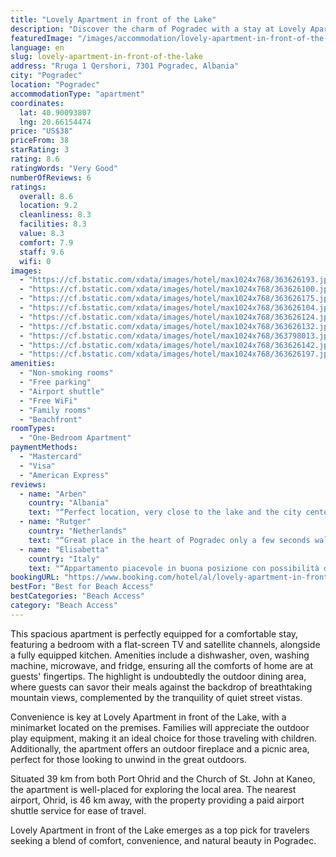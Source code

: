 ```yaml
---
title: "Lovely Apartment in front of the Lake"
description: "Discover the charm of Pogradec with a stay at Lovely Apartment in front of the Lake, a prime accommodation choice that boasts stunning city views and direct access to the beachfront."
featuredImage: "/images/accommodation/lovely-apartment-in-front-of-the-lake-363626193.jpg"
language: en
slug: lovely-apartment-in-front-of-the-lake
address: "Rruga 1 Qershori, 7301 Pogradec, Albania"
city: "Pogradec"
location: "Pogradec"
accommodationType: "apartment"
coordinates:
  lat: 40.90093807
  lng: 20.66154474
price: "US$38"
priceFrom: 38
starRating: 3
rating: 8.6
ratingWords: "Very Good"
numberOfReviews: 6
ratings:
  overall: 8.6
  location: 9.2
  cleanliness: 8.3
  facilities: 8.3
  value: 8.3
  comfort: 7.9
  staff: 9.6
  wifi: 0
images:
  - "https://cf.bstatic.com/xdata/images/hotel/max1024x768/363626193.jpg?k=04ba6855aac269923142cb31e41daaa57385df6424c9d07922bfee081bbe08d1&o=&hp=1"
  - "https://cf.bstatic.com/xdata/images/hotel/max1024x768/363626100.jpg?k=674b90973870bbadf30a65b2341191fbeddfcbd1c9bbe8e3a5b991fc91ec422d&o=&hp=1"
  - "https://cf.bstatic.com/xdata/images/hotel/max1024x768/363626175.jpg?k=05717989e7a0cc4be35e6dc7a36af0497d51b3235356c2180456aa5ab3613a6e&o=&hp=1"
  - "https://cf.bstatic.com/xdata/images/hotel/max1024x768/363626104.jpg?k=69bbe1f3254350684048fd6e26926a8fc5ea7792496304e4baa63edc571ac32c&o=&hp=1"
  - "https://cf.bstatic.com/xdata/images/hotel/max1024x768/363626124.jpg?k=5b7049e4ff58b473765c37d7bba30cf1934dcfde02bb84e055737e00aaebdaa3&o=&hp=1"
  - "https://cf.bstatic.com/xdata/images/hotel/max1024x768/363626132.jpg?k=617b8406d7e67ffaa751a2261a9d30be20deb19615b0d1d2ab7ddad98dd34abf&o=&hp=1"
  - "https://cf.bstatic.com/xdata/images/hotel/max1024x768/363798013.jpg?k=2a5d59807bc36f9b58c27d7cde69b1628db70596d1dac93ca9ad635c196dc95c&o=&hp=1"
  - "https://cf.bstatic.com/xdata/images/hotel/max1024x768/363626142.jpg?k=dbdee985bda4a8155ad15a8cd2ad66c75e976506ed70fb1a32a56b4255f14ed9&o=&hp=1"
  - "https://cf.bstatic.com/xdata/images/hotel/max1024x768/363626197.jpg?k=2ec345d1c0e4f96c260024a479b63a026d881be910aa7958c3fd79ed268dcfb3&o=&hp=1"
amenities:
  - "Non-smoking rooms"
  - "Free parking"
  - "Airport shuttle"
  - "Free WiFi"
  - "Family rooms"
  - "Beachfront"
roomTypes:
  - "One-Bedroom Apartment"
paymentMethods:
  - "Mastercard"
  - "Visa"
  - "American Express"
reviews:
  - name: "Arben"
    country: "Albania"
    text: "“Perfect location, very close to the lake and the city center. The apartment and all other facilities were very clean. Mario, the owner of the apartment, was very communicative and caring about our stay. Find everything you need nearby, in the...”"
  - name: "Rutger"
    country: "Netherlands"
    text: "“Great place in the heart of Pogradec only a few seconds walking from the lake. The apartment is fully furnished and has a nice balcony. Mario is a great host and responds instantly if you need something.”"
  - name: "Elisabetta"
    country: "Italy"
    text: "“Appartamento piacevole in buona posizione con possibilità di parcheggio”"
bookingURL: "https://www.booking.com/hotel/al/lovely-apartment-in-front-of-the-lake.en-gb.html?aid=8035640"
bestFor: "Best for Beach Access"
bestCategories: "Beach Access"
category: "Beach Access"
---
```


This spacious apartment is perfectly equipped for a comfortable stay, featuring a bedroom with a flat-screen TV and satellite channels, alongside a fully equipped kitchen. Amenities include a dishwasher, oven, washing machine, microwave, and fridge, ensuring all the comforts of home are at guests' fingertips. The highlight is undoubtedly the outdoor dining area, where guests can savor their meals against the backdrop of breathtaking mountain views, complemented by the tranquility of quiet street vistas.

Convenience is key at Lovely Apartment in front of the Lake, with a minimarket located on the premises. Families will appreciate the outdoor play equipment, making it an ideal choice for those traveling with children. Additionally, the apartment offers an outdoor fireplace and a picnic area, perfect for those looking to unwind in the great outdoors.

Situated 39 km from both Port Ohrid and the Church of St. John at Kaneo, the apartment is well-placed for exploring the local area. The nearest airport, Ohrid, is 46 km away, with the property providing a paid airport shuttle service for ease of travel.

Lovely Apartment in front of the Lake emerges as a top pick for travelers seeking a blend of comfort, convenience, and natural beauty in Pogradec.